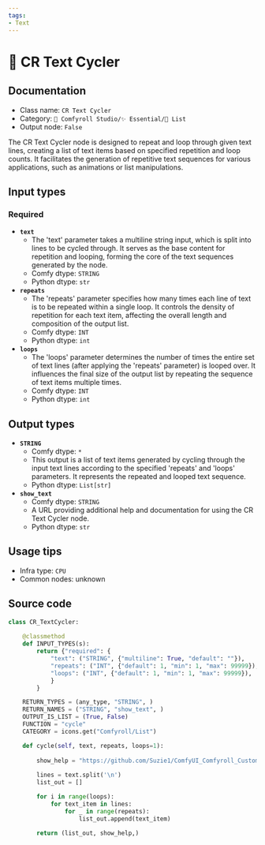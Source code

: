 ```yaml
---
tags:
- Text
---
```


# 📜 CR Text Cycler
## Documentation
- Class name: `CR Text Cycler`
- Category: `🧩 Comfyroll Studio/✨ Essential/📜 List`
- Output node: `False`

The CR Text Cycler node is designed to repeat and loop through given text lines, creating a list of text items based on specified repetition and loop counts. It facilitates the generation of repetitive text sequences for various applications, such as animations or list manipulations.
## Input types
### Required
- **`text`**
    - The 'text' parameter takes a multiline string input, which is split into lines to be cycled through. It serves as the base content for repetition and looping, forming the core of the text sequences generated by the node.
    - Comfy dtype: `STRING`
    - Python dtype: `str`
- **`repeats`**
    - The 'repeats' parameter specifies how many times each line of text is to be repeated within a single loop. It controls the density of repetition for each text item, affecting the overall length and composition of the output list.
    - Comfy dtype: `INT`
    - Python dtype: `int`
- **`loops`**
    - The 'loops' parameter determines the number of times the entire set of text lines (after applying the 'repeats' parameter) is looped over. It influences the final size of the output list by repeating the sequence of text items multiple times.
    - Comfy dtype: `INT`
    - Python dtype: `int`
## Output types
- **`STRING`**
    - Comfy dtype: `*`
    - This output is a list of text items generated by cycling through the input text lines according to the specified 'repeats' and 'loops' parameters. It represents the repeated and looped text sequence.
    - Python dtype: `List[str]`
- **`show_text`**
    - Comfy dtype: `STRING`
    - A URL providing additional help and documentation for using the CR Text Cycler node.
    - Python dtype: `str`
## Usage tips
- Infra type: `CPU`
- Common nodes: unknown


## Source code
```python
class CR_TextCycler:
    
    @classmethod
    def INPUT_TYPES(s):
        return {"required": {
            "text": ("STRING", {"multiline": True, "default": ""}),
            "repeats": ("INT", {"default": 1, "min": 1, "max": 99999}),
            "loops": ("INT", {"default": 1, "min": 1, "max": 99999}),
            }
        }

    RETURN_TYPES = (any_type, "STRING", )
    RETURN_NAMES = ("STRING", "show_text", )
    OUTPUT_IS_LIST = (True, False)
    FUNCTION = "cycle"
    CATEGORY = icons.get("Comfyroll/List")    

    def cycle(self, text, repeats, loops=1):
    
        show_help = "https://github.com/Suzie1/ComfyUI_Comfyroll_CustomNodes/wiki/List-Nodes#cr-text-cycler"
    
        lines = text.split('\n')
        list_out = []

        for i in range(loops):
            for text_item in lines:
                for _ in range(repeats):
                    list_out.append(text_item)
        
        return (list_out, show_help,)

```
